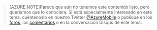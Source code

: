 >[AZURE.NOTE]Parece que aún no tenemos este contenido listo, pero queríamos que lo conociera. Si está especialmente interesado en este tema, cuéntenoslo en nuestro Twitter [@AzureMobile](https://twitter.com/AzureMobile) o publique en los [foros](http://social.msdn.microsoft.com/Forums/windowsazure/home?forum=azuremobile), los [comentarios](http://feedback.azure.com/forums/216254-mobile-services) o en la conversación Disqus de este tema.

<!---HONumber=July15_HO3-->